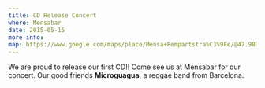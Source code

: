 ```yaml
---
title: CD Release Concert
where: Mensabar
date: 2015-05-15
more-info:
map: https://www.google.com/maps/place/Mensa+Rempartstra%C3%9Fe/@47.9873111,7.79642,12z/data=!4m5!1m2!2m1!1smensabar+freiburg!3m1!1s0x47911c9f0a10dd83:0xd5185c6c18c172c9
---
```


We are proud to release our first CD!! Come see us at Mensabar for our concert. Our good friends **Microguagua**, a reggae band from Barcelona.
